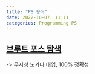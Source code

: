 ```yaml
---
title: "PS 용어"
date: 2022-10-07. 11:11
categories: Programming PS
---
```


## [브루트 포스 탐색](https://en.wikipedia.org/wiki/Brute-force_search)  

-> 무지성 노가다 대입, 100% 정확성  
